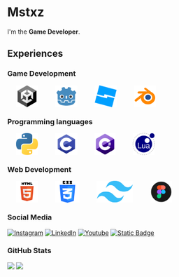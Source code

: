 # Mstxz

I'm the **Game Developer**.

## Experiences

### Game Development

<div style="display: flex; align-items: center;">
    <img src="img/Unity.png" height=50 style="margin:0 20px;">
    <img src="img/Godot_icon.svg.png" height=50 style="margin:0 20px;">
    <img src="img/RBS.png" height=50 style="margin:0 20px;">
    <img src="img/Blender.png" height=50 style="margin:0 20px;">
</div>

### Programming languages

<div style="display: flex; align-items: center;">
<img src="img/5848152fcef1014c0b5e4967.png" height=50 style="margin:0 20px;">
<img src="img/C.png" height=50 style="margin:0 20px;">
<img src="img/CS.png" height=50 style="margin:0 20px;">
<img src="img/Lua.png" height=50 style="margin:0 20px;">
</div>

### Web Development

<div style="display: flex; align-items: center;">
<img src="img/HTML.png" height=50 style="margin:0 20px;">
<img src="img/CSS.png" height=50 style="margin:0 20px;">
<img src="img/Tailwind_CSS_Logo.svg.png" height=50 style="margin:0 20px;">
<img src="img/apps-figma.svg" height=50 style="margin:0 20px;">
</div>

### Social Media

 [![Instagram](https://img.shields.io/badge/Instagram-%23E4405F.svg?style=for-the-badge&logo=Instagram&logoColor=white)](https://instagram.com/mstxz.blend)
 [![LinkedIn](https://img.shields.io/badge/LinkedIn-%230077B5.svg?style=for-the-badge&logo=linkedin&logoColor=white)](https://www.linkedin.com/in/mewadee-seeda-1bb16830b/)
[![Youtube](https://img.shields.io/badge/Youtube-red?style=for-the-badge&logo=Youtube&logoColor=white)](https://www.youtube.com/@Mstxz-exe)
[![Static Badge](https://img.shields.io/badge/Soundcloud-red?style=for-the-badge&logo=Soundcloud&logoColor=white&labelColor=orange&color=orange&cacheSeconds=https%3A%2F%2Fwww.youtube.com%2F%40Mstxz-exe)](https://soundcloud.com/mstxz-exe)

### GitHub Stats

![](https://github-readme-stats.vercel.app/api?username=Mstxz&theme=tokyonight&hide_border=true&include_all_commits=true&count_private=true)
![](https://github-readme-stats.vercel.app/api/top-langs/?username=Mstxz&theme=tokyonight&hide_border=true&include_all_commits=true&count_private=true&layout=compact)

